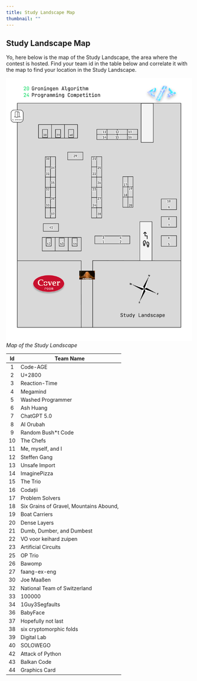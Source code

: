 ```yaml
---
title: Study Landscape Map
thumbnail: ""
---
```


## Study Landscape Map

Yo, here below is the map of the Study Landscape, the area where the contest is hosted. Find your team id in the table below and correlate it with the map to find your location in the Study Landscape.

![Study Landscape Map](/sl-map/sl-map.png)
_Map of the Study Landscape_

| Id  | Team Name                               |
| :-: | --------------------------------------- |
|  1  | Code-AGE                                |
|  2  | U+2800                                  |
|  3  | Reaction-Time                           |
|  4  | Megamind                                |
|  5  | Washed Programmer                       |
|  6  | Ash Huang                               |
|  7  | ChatGPT 5.0                             |
|  8  | Al Orubah                               |
|  9  | Random Bush\*t Code                     |
| 10  | The Chefs                               |
| 11  | Me, myself, and I                       |
| 12  | Steffen Gang                            |
| 13  | Unsafe Import                           |
| 14  | ImaginePizza                            |
| 15  | The Trio                                |
| 16  | Codații                                 |
| 17  | Problem Solvers                         |
| 18  | Six Grains of Gravel, Mountains Abound, |
| 19  | Boat Carriers                           |
| 20  | Dense Layers                            |
| 21  | Dumb, Dumber, and Dumbest               |
| 22  | VO voor keihard zuipen                  |
| 23  | Artificial Circuits                     |
| 25  | OP Trio                                 |
| 26  | Bawomp                                  |
| 27  | faang-ex-eng                            |
| 30  | Joe Maaßen                              |
| 32  | National Team of Switzerland            |
| 33  | 100000                                  |
| 34  | 1Guy3Segfaults                          |
| 36  | BabyFace                                |
| 37  | Hopefully not last                      |
| 38  | six cryptomorphic folds                 |
| 39  | Digital Lab                             |
| 40  | SOLOWEGO                                |
| 42  | Attack of Python                        |
| 43  | Balkan Code                             |
| 44  | Graphics Card                           |
